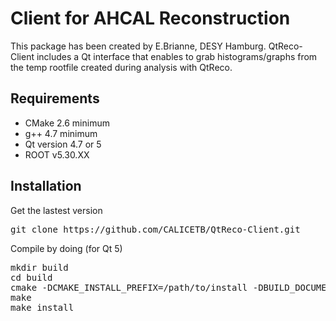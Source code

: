 
# Client for AHCAL Reconstruction

This package has been created by E.Brianne, DESY Hamburg.
QtReco-Client includes a Qt interface that enables to grab histograms/graphs from the temp rootfile created during analysis with QtReco.

## Requirements

* CMake 2.6 minimum
* g++ 4.7 minimum
* Qt version 4.7 or 5 
* ROOT v5.30.XX

## Installation

Get the lastest version
<pre>
git clone https://github.com/CALICETB/QtReco-Client.git
</pre>

Compile by doing (for Qt 5)
<pre>
mkdir build
cd build
cmake -DCMAKE_INSTALL_PREFIX=/path/to/install -DBUILD_DOCUMENTATION=ON -DUSE_GIT=ON -DWITH_QT5=ON ..
make
make install
</pre>


